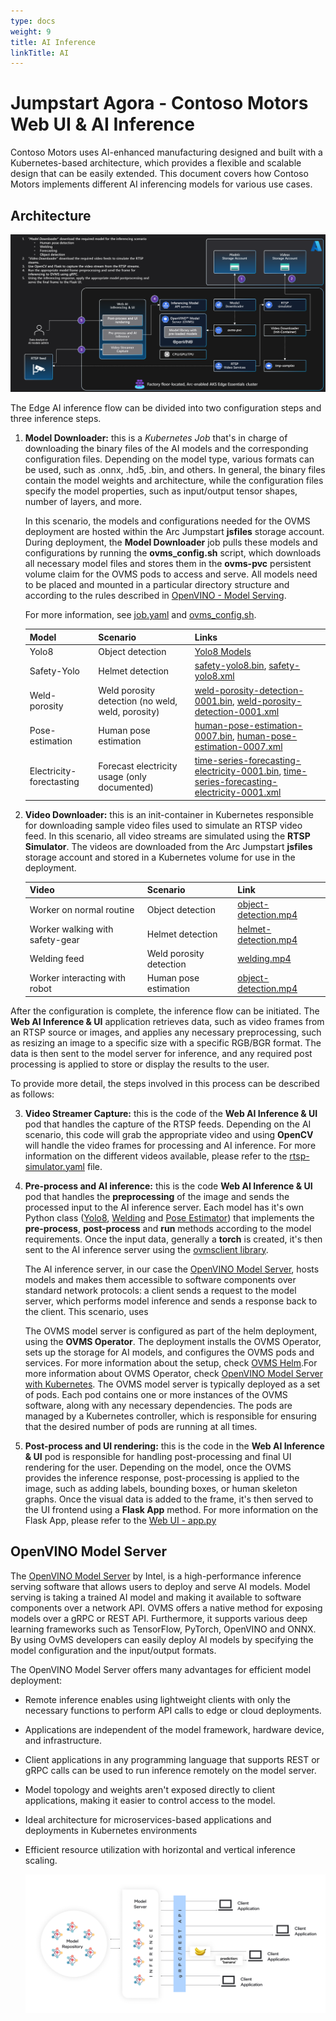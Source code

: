 ```yaml
---
type: docs
weight: 9
title: AI Inference
linkTitle: AI
---
```


# Jumpstart Agora - Contoso Motors Web UI & AI Inference

Contoso Motors uses AI-enhanced manufacturing designed and built with a Kubernetes-based architecture, which provides a flexible and scalable design that can be easily extended. This document covers how Contoso Motors implements different AI inferencing models for various use cases. 

## Architecture

![AI inference flow](./img/ai_flow.png)

The Edge AI inference flow can be divided into two configuration steps and three inference steps. 

1. **Model Downloader:** this is a *Kubernetes Job* that's in charge of downloading the binary files of the AI models and the corresponding configuration files. Depending on the model type, various formats can be used, such as .onnx, .hd5, .bin, and others. In general, the binary files contain the model weights and architecture, while the configuration files specify the model properties, such as input/output tensor shapes, number of layers, and more. 

    In this scenario, the models and configurations needed for the OVMS deployment are hosted within the Arc Jumpstart **jsfiles** storage account. During deployment, the **Model Downloader** job pulls these models and configurations by running the **ovms_config.sh** script, which downloads all necessary model files and stores them in the  **ovms-pvc** persistent volume claim for the OVMS pods to access and serve. All models need to be placed and mounted in a particular directory structure and according to the rules described in [OpenVINO - Model Serving](https://docs.OpenVINO.ai/2022.3/ovms_docs_models_repository.html). 
    
    For more information, see [job.yaml](https://github.com/microsoft/jumpstart-agora-apps/blob/manufacturing/contoso_manufacturing/operations/charts/ovms/templates/job.yaml) and [ovms_config.sh](https://raw.githubusercontent.com/microsoft/jumpstart-agora-apps/manufacturing/contoso_manufacturing/deployment/configs/ovms_config.sh).

    | Model | Scenario | Links | 
    | ----- | -------- | ----- | 
    | Yolo8 | Object detection | [Yolo8 Models](https://docs.ultralytics.com/modes/#introduction) |
    | Safety-Yolo | Helmet detection | [safety-yolo8.bin](https://jsfiles.blob.core.windows.net/ai-models/safety-yolo8.bin), [safety-yolo8.xml](https://jsfiles.blob.core.windows.net/ai-models/safety-yolo8.xml) | 
    | Weld-porosity | Weld porosity detection (no weld, weld, porosity) | [weld-porosity-detection-0001.bin](https://jsfiles.blob.core.windows.net/ai-models/weld-porosity-detection-0001.bin), [weld-porosity-detection-0001.xml](https://jsfiles.blob.core.windows.net/ai-models/weld-porosity-detection-0001.xml) | 
    | Pose-estimation | Human pose estimation | [human-pose-estimation-0007.bin](https://jsfiles.blob.core.windows.net/ai-models/human-pose-estimation-0007.bin), [human-pose-estimation-0007.xml](https://jsfiles.blob.core.windows.net/ai-models/human-pose-estimation-0007.xml) | 
    | Electricity-forectasting | Forecast electricity usage (only documented) | [time-series-forecasting-electricity-0001.bin](https://jsfiles.blob.core.windows.net/ai-models/time-series-forecasting-electricity-0001.bin), [time-series-forecasting-electricity-0001.xml](https://jsfiles.blob.core.windows.net/ai-models/time-series-forecasting-electricity-0001.xml) | 

1. **Video Downloader:** this is an init-container in Kubernetes responsible for downloading sample video files used to simulate an RTSP video feed. In this scenario, all video streams are simulated using the **RTSP Simulator**. The videos are downloaded from the Arc Jumpstart **jsfiles** storage account and stored in a Kubernetes volume for use in the deployment.

    | Video | Scenario | Link | 
    | ----- | -------- | ---- | 
    | Worker on normal routine | Object detection | [object-detection.mp4](https://jsfiles.blob.core.windows.net/video/agora/object-detection.mp4) | 
    | Worker walking with safety-gear | Helmet detection | [helmet-detection.mp4](https://jsfiles.blob.core.windows.net/video/agora/helmet-detection.mp4) | 
    | Welding feed | Weld porosity detection | [welding.mp4](https://jsfiles.blob.core.windows.net/video/agora/welding.mp4) | 
    | Worker interacting with robot | Human pose estimation | [object-detection.mp4](https://jsfiles.blob.core.windows.net/video/agora/object-detection.mp4) | 

After the configuration is complete, the inference flow can be initiated. The **Web AI Inference & UI** application retrieves data, such as video frames from an RTSP source or images, and applies any necessary preprocessing, such as resizing an image to a specific size with a specific RGB/BGR format. The data is then sent to the model server for inference, and any required post processing is applied to store or display the results to the user. 

To provide more detail, the steps involved in this process can be described as follows:

3. **Video Streamer Capture:** this is the code of the **Web AI Inference & UI** pod that handles the capture of the RTSP feeds. Depending on the AI scenario, this code will grab the appropriate video and using **OpenCV** will handle the video frames for processing and AI inference. For more information on the different videos available, please refer to the [rtsp-simulator.yaml](https://github.com/microsoft/jumpstart-agora-apps/tree/manufacturing/contoso_manufacturing/operations/charts/rtsp-simulator) file.


1. **Pre-process and AI inference:** this is the code **Web AI Inference & UI** pod that handles the **preprocessing** of the image and sends the processed input to the AI inference server. Each model has it's own Python class ([Yolo8](https://github.com/microsoft/jumpstart-agora-apps/blob/manufacturing/contoso_manufacturing/developer/webapp-decode/yolov8.py), [Welding](https://github.com/microsoft/jumpstart-agora-apps/blob/manufacturing/contoso_manufacturing/developer/webapp-decode/welding.py) and [Pose Estimator](https://github.com/microsoft/jumpstart-agora-apps/blob/manufacturing/contoso_manufacturing/developer/webapp-decode/pose_estimator.py)) that implements the **pre-process**, **post-process** and **run** methods according to the model requirements. Once the input data, generally a **torch** is created, it's then sent to the AI inference server using the [ovmsclient library](https://pypi.org/project/ovmsclient/). 

    The AI inference server, in our case the [OpenVINO Model Server](https://docs.OpenVINO.ai/2023.3/ovms_what_is_OpenVINO_model_server.html), hosts models and makes them accessible to software components over standard network protocols: a client sends a request to the model server, which performs model inference and sends a response back to the client. This scenario, uses  

    The OVMS model server is configured as part of the helm deployment, using the **OVMS Operator**. The deployment installs the OVMS Operator, sets up the storage for AI models, and configures the OVMS pods and services. For more information about the setup, check [OVMS Helm](https://github.com/microsoft/jumpstart-agora-apps/tree/manufacturing/contoso_manufacturing/operations/charts/ovms).For more information about OVMS Operator, check [OpenVINO Model Server with Kubernetes](https://docs.OpenVINO.ai/archive/2021.4/ovms_docs_kubernetes.html). The OVMS model server is typically deployed as a set of pods. Each pod contains one or more instances of the OVMS software, along with any necessary dependencies. The pods are managed by a Kubernetes controller, which is responsible for ensuring that the desired number of pods are running at all times. 

1. **Post-process and UI rendering:** this is the code in the **Web AI Inference & UI** pod is responsible for handling post-processing and final UI rendering for the user. Depending on the model, once the OVMS provides the inference response, post-processing is applied to the image, such as adding labels, bounding boxes, or human skeleton graphs. Once the visual data is added to the frame, it's then served to the UI frontend using a **Flask App** method. For more information on the Flask App, please refer to the [Web UI - app.py](https://github.com/microsoft/jumpstart-agora-apps/blob/manufacturing/contoso_manufacturing/developer/webapp-decode/app.py)

## OpenVINO Model Server
The [OpenVINO Model Server](https://www.intel.com/content/www/us/en/developer/articles/technical/deploy-OpenVINO-in-openshift-and-kubernetes.html) by Intel, is a high-performance inference serving software that allows users to deploy and serve AI models. Model serving is taking a trained AI model and making it available to software components over a network API. OVMS offers a native method for exposing models over a gRPC or REST API. Furthermore, it supports various deep learning frameworks such as TensorFlow, PyTorch, OpenVINO and ONNX. By using OvMS developers can easily deploy AI models by specifying the model configuration and the input/output formats.

The OpenVINO Model Server offers many advantages for efficient model deployment:

- Remote inference enables using lightweight clients with only the necessary functions to perform API calls to edge or cloud deployments.
- Applications are independent of the model framework, hardware device, and infrastructure.
- Client applications in any programming language that supports REST or gRPC calls can be used to run inference remotely on the model server.
- Model topology and weights aren't exposed directly to client applications, making it easier to control access to the model.
- Ideal architecture for microservices-based applications and deployments in Kubernetes environments
- Efficient resource utilization with horizontal and vertical inference scaling.

   ![OVMS Archicture](./img/ovms.png)
